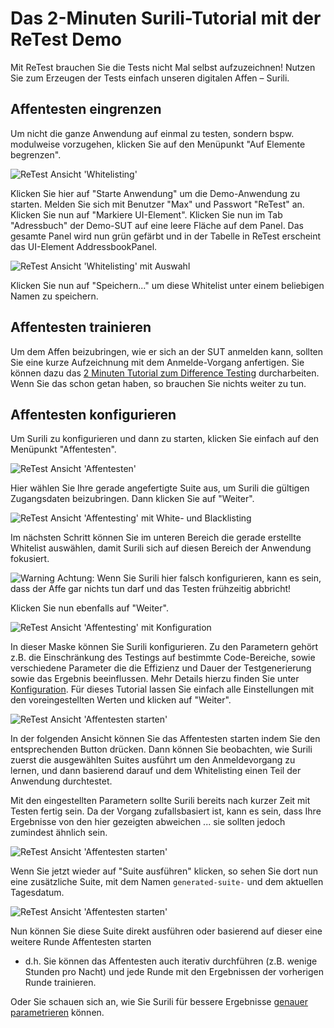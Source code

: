 Das 2-Minuten Surili-Tutorial mit der ReTest Demo
=================================================

Mit ReTest brauchen Sie die Tests nicht Mal selbst aufzuzeichnen! Nutzen Sie zum Erzeugen der Tests einfach unseren digitalen Affen – Surili.

Affentesten eingrenzen
----------------------

Um nicht die ganze Anwendung auf einmal zu testen, sondern bspw. modulweise vorzugehen, klicken Sie auf den Menüpunkt "Auf Elemente begrenzen".

![ReTest Ansicht 'Whitelisting'](2-min-surili-demo-tutorial-1.png)

Klicken Sie hier auf "Starte Anwendung" um die Demo-Anwendung zu starten. Melden Sie sich mit Benutzer "Max" und Passwort "ReTest" an.
Klicken Sie nun auf "Markiere UI-Element". Klicken Sie nun im Tab "Adressbuch" der Demo-SUT auf eine leere Fläche auf dem Panel. 
Das gesamte Panel wird nun grün gefärbt und in der Tabelle in ReTest erscheint das UI-Element AddressbookPanel.

![ReTest Ansicht 'Whitelisting' mit Auswahl](2-min-surili-demo-tutorial-2.png)

Klicken Sie nun auf "Speichern..." um diese Whitelist unter einem beliebigen Namen zu speichern.

Affentesten trainieren
----------------------

Um dem Affen beizubringen, wie er sich an der SUT anmelden kann, sollten Sie eine kurze Aufzeichnung mit dem Anmelde-Vorgang anfertigen.
Sie können dazu das [2 Minuten Tutorial zum Difference Testing](2-min-diff-testing-demo-tutorial.md) durcharbeiten.
Wenn Sie das schon getan haben, so brauchen Sie nichts weiter zu tun.

Affentesten konfigurieren
-------------------------

Um Surili zu konfigurieren und dann zu starten, klicken Sie einfach auf den Menüpunkt "Affentesten".

![ReTest Ansicht 'Affentesten'](2-min-surili-demo-tutorial-3.png)

Hier wählen Sie Ihre gerade angefertigte Suite aus, um Surili die gültigen Zugangsdaten beizubringen.
Dann klicken Sie auf "Weiter".

![ReTest Ansicht 'Affentesting' mit White- und Blacklisting](2-min-surili-demo-tutorial-4.png)

Im nächsten Schritt können Sie im unteren Bereich die gerade erstellte Whitelist auswählen, damit Surili sich auf diesen Bereich der Anwendung fokusiert.

![Warning](../../icons/warning.png) Achtung: Wenn Sie Surili hier falsch konfigurieren, kann es sein, dass der Affe gar nichts tun darf und das Testen frühzeitig abbricht!

Klicken Sie nun ebenfalls auf "Weiter".

![ReTest Ansicht 'Affentesting' mit Konfiguration](2-min-surili-demo-tutorial-5.png)

In dieser Maske können Sie Surili konfigurieren. 
Zu den Parametern gehört z.B. die Einschränkung des Testings auf bestimmte Code-Bereiche,
sowie verschiedene Parameter die die Effizienz und Dauer der Testgenerierung sowie das Ergebnis beeinflussen.
Mehr Details hierzu finden Sie unter [Konfiguration](../konfiguration).
Für dieses Tutorial lassen Sie einfach alle Einstellungen mit den voreingestellten Werten und klicken auf "Weiter".

![ReTest Ansicht 'Affentesten starten'](2-min-surili-demo-tutorial-6.png)

In der folgenden Ansicht können Sie das Affentesten starten indem Sie den entsprechenden Button drücken.
Dann können Sie beobachten, wie Surili zuerst die ausgewählten Suites ausführt um den Anmeldevorgang zu lernen, 
und dann basierend darauf und dem Whitelisting einen Teil der Anwendung durchtestet.

Mit den eingestellten Parametern sollte Surili bereits nach kurzer Zeit mit Testen fertig sein.
Da der Vorgang zufallsbasiert ist, kann es sein, dass Ihre Ergebnisse von den hier gezeigten abweichen ...
sie sollten jedoch zumindest ähnlich sein.

![ReTest Ansicht 'Affentesten starten'](2-min-surili-demo-tutorial-7.png)

Wenn Sie jetzt wieder auf "Suite ausführen" klicken, so sehen Sie dort nun eine zusätzliche Suite, 
mit dem Namen `generated-suite-` und dem aktuellen Tagesdatum.

![ReTest Ansicht 'Affentesten starten'](2-min-surili-demo-tutorial-8.png)

Nun können Sie diese Suite direkt ausführen oder basierend auf dieser eine weitere Runde Affentesten starten
- d.h. Sie können das Affentesten auch iterativ durchführen (z.B. wenige Stunden pro Nacht) 
und jede Runde mit den Ergebnissen der vorherigen Runde trainieren.

Oder Sie schauen sich an, wie Sie Surili für bessere Ergebnisse [genauer parametrieren](../konfiguration) können.

